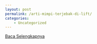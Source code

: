 ```yaml
---
layout: post
permalink: /arti-mimpi-terjebak-di-lift/
categories:
    - Uncategorized
---
```


[Baca Selengkapnya](/05)
